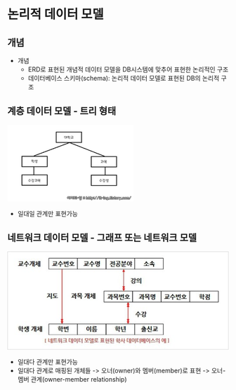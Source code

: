 # 논리적 데이터 모델

## 개념

- 개념
  - ERD로 표현된 개념적 데이터 모델을 DB시스템에 맞추어 표현한 논리적인 구조
  - 데이터베이스 스키마(schema): 논리적 데이터 모델로 표현된 DB의 논리적 구조

## 계층 데이터 모델 - 트리 형태

![layermodel](/Image/layermodel.png)

- 일대일 관계만 표현가능

## 네트워크 데이터 모델 - 그래프 또는 네트워크 모델

![networkmodel](/Image/networkmodel.png)

- 일대다 관계만 표현가능
- 일대다 관계로 매핑된 개체들 -> 오너(owner)와 멤버(member)로 표현 -> 오너-멤버 관계(owner-member relationship)
